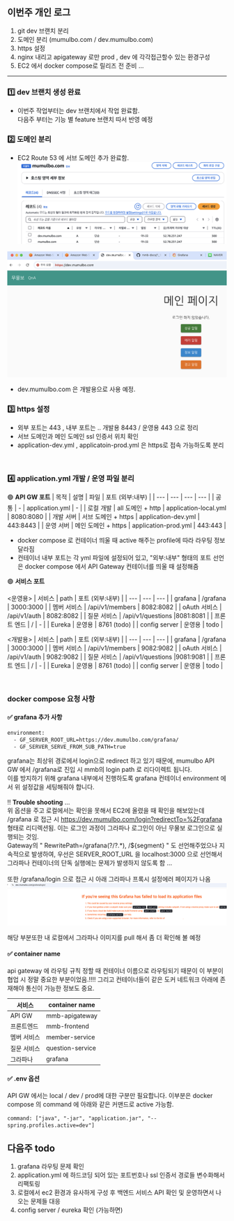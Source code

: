 ## 이번주 개인 로그

1. git dev 브랜치 분리 
2. 도메인 분리 (mumulbo.com / dev.mumulbo.com)
3. https 설정
4. nginx 내리고 apigateway 로만 prod , dev 에 각각접근할수 있는 환경구성
5. EC2 에서 docker compose로 릴리즈 전 준비 ... 

---  

### 1️⃣ dev 브랜치 생성 완료
- 이번주 작업부터는 dev 브랜치에서 작업 완료함.   
다음주 부터는 기능 별 feature 브랜치 따서 반영 예정 

### 2️⃣ 도메인 분리 
- EC2 Route 53 에 서브 도메인 추가 완료함.         
![intro](../../9_images/hlkim_5_1.png)
              
![intro](../../9_images/hlkim_5_2.png)

- dev.mumulbo.com 은 개발용으로 사용 예정. 

### 3️⃣ https 설정 
- 외부 포트는 443 , 내부 포트는 .. 개발용 8443 / 운영용 443 으로 정리
- 서브 도메인과 메인 도메인 ssl 인증서 위치 확인 
- application-dev.yml , applicatoin-prod.yml 은 https로 접속 가능하도록 분리 

<br>

### 4️⃣ application.yml 개발 / 운영 파일 분리   
🟢 **API GW 포트**
| 목적 | 설명 | 파일 | 포트 (외부:내부) |
| --- | --- | --- | --- |
| 공통 | - | application.yml |  - |
| 로컬 개발 | all 도메인 + http | application-local.yml |  8080:8080 |
| 개발 서버  | 서브 도메인 + https | application-dev.yml | 443:8443 |
| 운영 서버 | 메인 도메인 + https | application-prod.yml | 443:443 |

* docker compose 로 컨테이너 띄울 때 active 해주는 profile에 따라 라우팅 정보 달라짐 
* 컨테이너 내부 포트는 각 yml 파일에 설정되어 있고, "외부:내부" 형태의 포트 선언은 docker compose 에서 API Gateway 컨테이너를 띄울 때 설정해줌 



🟢 **서비스 포트** 

<운영용>
| 서비스 | path | 포트 (외부:내부) |
| --- | --- | --- |
| grafana | /grafana | 3000:3000 |
| 멤버 서비스  | /api/v1/members | 8082:8082 |
| oAuth 서비스  | /api/v1/auth | 8082:8082 |
| 질문 서비스  | /api/v1/questions |8081:8081 |
| 프론트 엔드  | / | - |
| Eureka  | 운영용 | 8761 (todo) |
| config server  | 운영용 | todo |

<개발용>
| 서비스 | path | 포트 (외부:내부) |
| --- | --- | --- |
| grafana | /grafana | 3000:3000 |
| 멤버 서비스  | /api/v1/members | 9082:9082 |
| oAuth 서비스  | /api/v1/auth | 9082:9082 |
| 질문 서비스  | /api/v1/questions |9081:9081 |
| 프론트 엔드  | / | - |
| Eureka  | 운영용 | 8761 (todo) |
| config server  | 운영용 | todo |


 
<br>

### docker compose 요청 사항 
#### ✅ grafana 추가 사항 
```
environment:
  - GF_SERVER_ROOT_URL=https://dev.mumulbo.com/grafana/
  - GF_SERVER_SERVE_FROM_SUB_PATH=true 
```
grafana는 최상위 경로에서 login으로 redirect 하고 있기 때문에, mumulbo API GW 에서 /grafana로 진입 시 mmb의 login path 로 리다이렉트 됩니다.         
이를 방지하기 위해 grafana 내부에서 진행하도록 grafana 컨테이너 environment 에서 위 설정값을 세팅해줘야 합니다.       <br>  
‼️ **Trouble shooting** ... <br>
위 옵션을 주고 로컬에서는 확인을 못해서 EC2에 올렸을 때 확인을 해보았는데 /grafana 로 접근 시 https://dev.mumulbo.com/login?redirectTo=%2Fgrafana 형태로 리디렉션됨.
 이는 로그인 과정이 그라파나 로그인이 아닌 무물보 로그인으로 실행되는 것임.     
Gateway의 " RewritePath=/grafana(?<segment>/?.*), /${segment} "  도 선언해주었으나 지속적으로 발생하여, 우선은 SERVER_ROOT_URL 을 localhost:3000 으로 선언해서 그라파나 컨테이너의 단독 실행에는 문제가 발생하지 않도록 함 ...      
<br>
또한 /grafana/login 으로 접근 시 아래 그라파나 프록시 설정에러 페이지가 나옴         
![intro](../../9_images/hlkim_5_3.png)

해당 부분또한 내 로컬에서 그라파나 이미지를 pull 해서 좀 더 확인해 볼 예정 




#### ✅ container name 
api gateway 에 라우팅 규칙 정할 때 컨테이너 이름으로 라우팅되기 때문이 이 부분이 협업 시 정말 중요한 부분이었음.!!!! 그리고 컨테이너들이 같은 도커 네트워크 아래에 존재해야 통신이 가능한 정보도 중요.

| 서비스 | container name | 
| --- | --- |
| API GW | mmb-apigateway  |
| 프론트엔드 | mmb-frontend |
| 멤버 서비스 | member-service |
| 질문 서비스 | question-service |
| 그라파나 | grafana  |


#### ✅ .env 옵션    
API GW 에서는 local / dev / prod에 대한 구분만 필요합니다. 이부분은 docker compose 의 command 에 아래와 같은 커맨드로 active 가능함. 


```
command: ["java", "-jar", "application.jar", "--spring.profiles.active=dev"]
```


## 다음주 todo
1. grafana 라우팅 문제 확인 
2. application.yml 에 하드코딩 되어 있는 포트번호나 ssl 인증서 경로들 변수화해서 리팩토링 
3. 로컬에서 ec2 환경과 유사하게 구성 후 백엔드 서비스 API  확인 및 운영하면서 나오는 문제들 대응 
4. config server / eureka 확인 (가능하면) 




